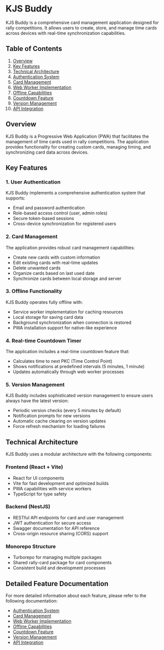 # KJS Buddy

KJS Buddy is a comprehensive card management application designed for rally competitions. It allows users to create, store, and manage time cards across devices with real-time synchronization capabilities.

## Table of Contents

1. [Overview](#overview)
2. [Key Features](#key-features)
3. [Technical Architecture](#technical-architecture)
4. [Authentication System](./features/authentication-system.md)
5. [Card Management](./features/card-management.md)
6. [Web Worker Implementation](./features/web-worker-implementation.md)
7. [Offline Capabilities](./features/offline-capabilities.md)
8. [Countdown Feature](./features/countdown-feature.md)
9. [Version Management](./features/version-management.md)
10. [API Integration](./features/api-integration.md)

## Overview

KJS Buddy is a Progressive Web Application (PWA) that facilitates the management of time cards used in rally competitions. The application provides functionality for creating custom cards, managing timing, and synchronizing card data across devices.

## Key Features

### 1. User Authentication

KJS Buddy implements a comprehensive authentication system that supports:
- Email and password authentication
- Role-based access control (user, admin roles)
- Secure token-based sessions
- Cross-device synchronization for registered users

### 2. Card Management

The application provides robust card management capabilities:
- Create new cards with custom information
- Edit existing cards with real-time updates
- Delete unwanted cards
- Organize cards based on last used date
- Synchronize cards between local storage and server

### 3. Offline Functionality

KJS Buddy operates fully offline with:
- Service worker implementation for caching resources
- Local storage for saving card data
- Background synchronization when connection is restored
- PWA installation support for native-like experience

### 4. Real-time Countdown Timer

The application includes a real-time countdown feature that:
- Calculates time to next PKC (Time Control Point)
- Shows notifications at predefined intervals (5 minutes, 1 minute)
- Updates automatically through web worker processes

### 5. Version Management

KJS Buddy includes sophisticated version management to ensure users always have the latest version:
- Periodic version checks (every 5 minutes by default)
- Notification prompts for new versions
- Automatic cache clearing on version updates
- Force refresh mechanism for loading failures

## Technical Architecture

KJS Buddy uses a modular architecture with the following components:

### Frontend (React + Vite)
- React for UI components
- Vite for fast development and optimized builds
- PWA capabilities with service workers
- TypeScript for type safety

### Backend (NestJS)
- RESTful API endpoints for card and user management
- JWT authentication for secure access
- Swagger documentation for API reference
- Cross-origin resource sharing (CORS) support

### Monorepo Structure
- Turborepo for managing multiple packages
- Shared rally-card package for card components
- Consistent build and development processes

## Detailed Feature Documentation

For more detailed information about each feature, please refer to the following documentation:

- [Authentication System](./features/authentication-system.md)
- [Card Management](./features/card-management.md)
- [Web Worker Implementation](./features/web-worker-implementation.md)
- [Offline Capabilities](./features/offline-capabilities.md)
- [Countdown Feature](./features/countdown-feature.md)
- [Version Management](./features/version-management.md)
- [API Integration](./features/api-integration.md)